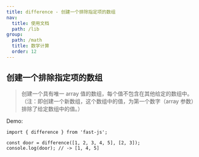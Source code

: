 ```yaml
---
title: difference - 创建一个排除指定项的数组
nav:
  title: 使用文档
  path: /lib
group:
  path: /math
  title: 数学计算
  order: 12
---
```


## 创建一个排除指定项的数组

> 创建一个具有唯一 array 值的数组，每个值不包含在其他给定的数组中。（注：即创建一个新数组，这个数组中的值，为第一个数字（array 参数）排除了给定数组中的值。）

Demo:

```tsx | pure
import { difference } from 'fast-js';

const door = difference([1, 2, 3, 4, 5], [2, 3]);
console.log(door); // -> [1, 4, 5]
```
